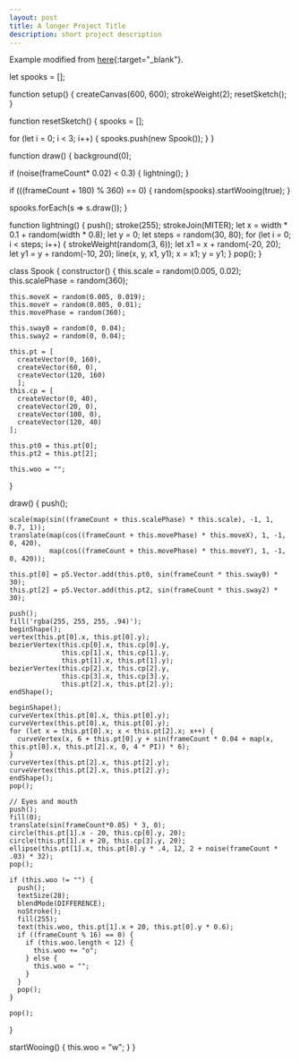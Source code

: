 ```yaml
---
layout: post
title: A longer Project Title
description: short project description
---
```


Example modified from [here](http://www.unexpected-vortices.com/sw/rippledoc/quick-markdown-example.html){:target="_blank"}.




let spooks = [];

function setup() {
  createCanvas(600, 600);
  strokeWeight(2);
  resetSketch();
}

function resetSketch() {
  spooks = [];

  for (let i = 0; i < 3; i++) {
    spooks.push(new Spook());
  }
}

function draw() {
  background(0);

  if (noise(frameCount* 0.02) < 0.3) {
    lightning();
  }
  
  if (((frameCount + 180) % 360) == 0) {
    random(spooks).startWooing(true);
  }

  spooks.forEach(s => s.draw());
}

function lightning() {
  push();
  stroke(255);
  strokeJoin(MITER);
  let x = width * 0.1 + random(width * 0.8);
  let y = 0;
  let steps = random(30, 80);
  for (let i = 0; i < steps; i++) {
    strokeWeight(random(3, 6));
    let x1 = x + random(-20, 20);
    let y1 = y + random(-10, 20);
    line(x, y, x1, y1);
    x = x1; y = y1;
  }
  pop();
}

class Spook {
  constructor() {
    this.scale = random(0.005, 0.02);
    this.scalePhase = random(360);
    
    this.moveX = random(0.005, 0.019);
    this.moveY = random(0.005, 0.01);
    this.movePhase = random(360);
    
    this.sway0 = random(0, 0.04);
    this.sway2 = random(0, 0.04);
    
    this.pt = [
      createVector(0, 160),
      createVector(60, 0),
      createVector(120, 160)
      ];
    this.cp = [
      createVector(0, 40),
      createVector(20, 0),
      createVector(100, 0),
      createVector(120, 40)
    ];
    
    this.pt0 = this.pt[0];
    this.pt2 = this.pt[2];
    
    this.woo = "";
  }
  
  draw() {
    push();

    scale(map(sin((frameCount + this.scalePhase) * this.scale), -1, 1, 0.7, 1));
    translate(map(cos((frameCount + this.movePhase) * this.moveX), 1, -1, 0, 420),
              map(cos((frameCount + this.movePhase) * this.moveY), 1, -1, 0, 420));

    this.pt[0] = p5.Vector.add(this.pt0, sin(frameCount * this.sway0) * 30);
    this.pt[2] = p5.Vector.add(this.pt2, sin(frameCount * this.sway2) * 30);
    
    push();
    fill('rgba(255, 255, 255, .94)');
    beginShape();
    vertex(this.pt[0].x, this.pt[0].y);
    bezierVertex(this.cp[0].x, this.cp[0].y,
                 this.cp[1].x, this.cp[1].y,
                 this.pt[1].x, this.pt[1].y);
    bezierVertex(this.cp[2].x, this.cp[2].y,
                 this.cp[3].x, this.cp[3].y,
                 this.pt[2].x, this.pt[2].y);
    endShape();

    beginShape();
    curveVertex(this.pt[0].x, this.pt[0].y);
    curveVertex(this.pt[0].x, this.pt[0].y);
    for (let x = this.pt[0].x; x < this.pt[2].x; x++) {
      curveVertex(x, 6 + this.pt[0].y + sin(frameCount * 0.04 + map(x, this.pt[0].x, this.pt[2].x, 0, 4 * PI)) * 6);
    }
    curveVertex(this.pt[2].x, this.pt[2].y);
    curveVertex(this.pt[2].x, this.pt[2].y);
    endShape();
    pop();

    // Eyes and mouth
    push();
    fill(0);
    translate(sin(frameCount*0.05) * 3, 0);
    circle(this.pt[1].x - 20, this.cp[0].y, 20);
    circle(this.pt[1].x + 20, this.cp[3].y, 20);
    ellipse(this.pt[1].x, this.pt[0].y * .4, 12, 2 + noise(frameCount * .03) * 32);
    pop();
    
    if (this.woo != "") {
      push();
      textSize(28);
      blendMode(DIFFERENCE);
      noStroke();
      fill(255);
      text(this.woo, this.pt[1].x + 20, this.pt[0].y * 0.6);
      if ((frameCount % 16) == 0) {
        if (this.woo.length < 12) {
          this.woo += "o";
        } else {
          this.woo = "";
        }
      }
      pop();
    }

    pop();
  }
  
  startWooing() {
     this.woo = "w";
  }
}
